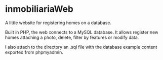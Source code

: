 # inmobiliariaWeb
A little website for registering homes on a database.

Built in PHP, the web connects to a MySQL database.
It allows register new homes attaching a photo, delete, filter by features or modify data.

I also attach to the directory an .sql file with the database example content exported from phpmyadmin.
